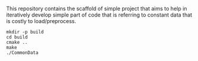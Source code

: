This repository contains the scaffold of simple project that aims to help in iteratively develop simple part of code that is referring to constant data that is costly to load/preprocess.

```
mkdir -p build
cd build
cmake ..
make
./CommonData
```
